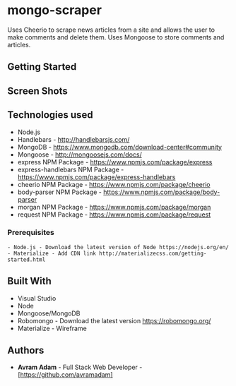 # mongo-scraper


Uses Cheerio to scrape news articles from a site and allows the user to make comments and delete them. Uses Mongoose to store comments and articles.

## Getting Started

## Screen Shots

## Technologies used
- Node.js
- Handlebars - http://handlebarsjs.com/
- MongoDB - https://www.mongodb.com/download-center#community
- Mongoose - http://mongoosejs.com/docs/
- express NPM Package - https://www.npmjs.com/package/express
- express-handlebars NPM Package - https://www.npmjs.com/package/express-handlebars
- cheerio NPM Package - https://www.npmjs.com/package/cheerio
- body-parser NPM Package - https://www.npmjs.com/package/body-parser
- morgan NPM Package - https://www.npmjs.com/package/morgan
- request NPM Package - https://www.npmjs.com/package/request

### Prerequisites

```
- Node.js - Download the latest version of Node https://nodejs.org/en/
- Materialize - Add CDN link http://materializecss.com/getting-started.html
```

## Built With

* Visual Studio
* Node
* Mongoose/MongoDB
* Robomongo - Download the latest version https://robomongo.org/
* Materialize - Wireframe

## Authors

* **Avram Adam** - Full Stack Web Developer - [https://github.com/avramadam]
